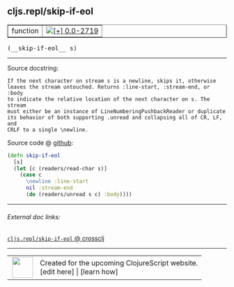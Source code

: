 ## cljs.repl/skip-if-eol



 <table border="1">
<tr>
<td>function</td>
<td><a href="https://github.com/cljsinfo/cljs-api-docs/tree/0.0-2719"><img valign="middle" alt="[+] 0.0-2719" title="Added in 0.0-2719" src="https://img.shields.io/badge/+-0.0--2719-lightgrey.svg"></a> </td>
</tr>
</table>


 <samp>
(__skip-if-eol__ s)<br>
</samp>

---





Source docstring:

```
If the next character on stream s is a newline, skips it, otherwise
leaves the stream untouched. Returns :line-start, :stream-end, or :body
to indicate the relative location of the next character on s. The stream
must either be an instance of LineNumberingPushbackReader or duplicate
its behavior of both supporting .unread and collapsing all of CR, LF, and
CRLF to a single \newline.
```


Source code @ [github](https://github.com/clojure/clojurescript/blob/r3165/src/clj/cljs/repl.clj#L44-L56):

```clj
(defn skip-if-eol
  [s]
  (let [c (readers/read-char s)]
    (case c
      \newline :line-start
      nil :stream-end
      (do (readers/unread s c) :body))))
```

<!--
Repo - tag - source tree - lines:

 <pre>
clojurescript @ r3165
└── src
    └── clj
        └── cljs
            └── <ins>[repl.clj:44-56](https://github.com/clojure/clojurescript/blob/r3165/src/clj/cljs/repl.clj#L44-L56)</ins>
</pre>

-->

---



###### External doc links:

[`cljs.repl/skip-if-eol` @ crossclj](http://crossclj.info/fun/cljs.repl/skip-if-eol.html)<br>

---

 <table>
<tr><td>
<img valign="middle" align="right" width="48px" src="http://i.imgur.com/Hi20huC.png">
</td><td>
Created for the upcoming ClojureScript website.<br>
[edit here] | [learn how]
</td></tr></table>

[edit here]:https://github.com/cljsinfo/cljs-api-docs/blob/master/cljsdoc/cljs.repl_skip-if-eol.cljsdoc
[learn how]:https://github.com/cljsinfo/cljs-api-docs/wiki/cljsdoc-files

<!--

This information was too distracting to show to readers, but I'll leave it
commented here since it is helpful to:

- pretty-print the data used to generate this document
- and show how to retrieve that data



The API data for this symbol:

```clj
{:ns "cljs.repl",
 :name "skip-if-eol",
 :signature ["[s]"],
 :history [["+" "0.0-2719"]],
 :type "function",
 :full-name-encode "cljs.repl_skip-if-eol",
 :source {:code "(defn skip-if-eol\n  [s]\n  (let [c (readers/read-char s)]\n    (case c\n      \\newline :line-start\n      nil :stream-end\n      (do (readers/unread s c) :body))))",
          :title "Source code",
          :repo "clojurescript",
          :tag "r3165",
          :filename "src/clj/cljs/repl.clj",
          :lines [44 56]},
 :full-name "cljs.repl/skip-if-eol",
 :docstring "If the next character on stream s is a newline, skips it, otherwise\nleaves the stream untouched. Returns :line-start, :stream-end, or :body\nto indicate the relative location of the next character on s. The stream\nmust either be an instance of LineNumberingPushbackReader or duplicate\nits behavior of both supporting .unread and collapsing all of CR, LF, and\nCRLF to a single \\newline."}

```

Retrieve the API data for this symbol:

```clj
;; from Clojure REPL
(require '[clojure.edn :as edn])
(-> (slurp "https://raw.githubusercontent.com/cljsinfo/cljs-api-docs/catalog/cljs-api.edn")
    (edn/read-string)
    (get-in [:symbols "cljs.repl/skip-if-eol"]))
```

-->
